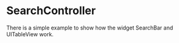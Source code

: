 # SearchController
There is a simple example to show how the widget SearchBar and UITableView work.
